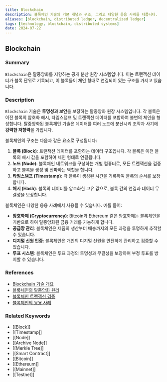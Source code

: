 ```yaml
---
title: Blockchain
description: 블록체인 기술의 기본 개념과 구조, 그리고 다양한 응용 사례를 다룹니다.
aliases: [blockchain, distributed ledger, decentralized ledger]
tags: [technology, blockchain, distributed systems]
date: 2024-07-22
---
```


## Blockchain

### Summary

`Blockchain`은 탈중앙화를 지향하는 공개 분산 원장 시스템입니다. 이는 트랜잭션 데이터가 블록 단위로 기록되고, 이 블록들이 체인 형태로 연결되어 있는 구조를 가지고 있습니다.

### Description

`Blockchain` 기술은 **투명성과 보안**을 보장하는 탈중앙화 원장 시스템입니다. 각 블록은 이전 블록의 암호화 해시, 타임스탬프 및 트랜잭션 데이터를 포함하여 불변의 체인을 형성합니다. 탈중앙화된 블록체인 기술은 데이터를 여러 노드에 분산시켜 조작과 사기에 **강력한 저항력**을 가집니다.

블록체인의 구조는 다음과 같은 요소로 구성됩니다:

1. **블록 (Block)**: 트랜잭션 데이터를 포함하는 데이터 구조입니다. 각 블록은 이전 블록의 해시 값을 포함하여 체인 형태로 연결됩니다.
2. **노드 (Node)**: 블록체인 네트워크를 구성하는 개별 컴퓨터로, 모든 트랜잭션을 검증하고 블록을 생성 및 전파하는 역할을 합니다.
3. **타임스탬프 (Timestamp)**: 각 블록이 생성된 시간을 기록하여 블록의 순서를 보장합니다.
4. **해시 (Hash)**: 블록의 데이터를 암호화한 고유 값으로, 블록 간의 연결과 데이터 무결성을 보장합니다.

블록체인은 다양한 응용 사례에서 사용될 수 있습니다. 예를 들어:

- **암호화폐 (Cryptocurrency)**: Bitcoin과 Ethereum 같은 암호화폐는 블록체인을 기반으로 하여 탈중앙화된 금융 거래를 가능하게 합니다.
- **공급망 관리**: 블록체인은 제품의 생산부터 배송까지의 모든 과정을 투명하게 추적할 수 있습니다.
- **디지털 신원 인증**: 블록체인은 개인의 디지털 신원을 안전하게 관리하고 검증할 수 있습니다.
- **투표 시스템**: 블록체인은 투표 과정의 투명성과 무결성을 보장하여 부정 투표를 방지할 수 있습니다.

### References

- [Blockchain 기술 개요](https://m.upbitcare.com/academy/education/blockchain/64)
- [블록체인의 탈중앙화 원리](https://builtin.com/blockchain)
- [블록체인 트랜잭션 검증](https://www.blockchain-council.org/blockchain/how-blockchain-transaction-works/)
- [블록체인의 응용 사례](https://www.ibm.com/blockchain/use-cases)

### Related Keywords

- [[Block]]
- [[Timestamp]]
- [[Node]]
- [[Archive Node]]
- [[Merkle Tree]]
- [[Smart Contract]]
- [[Bitcoin]]
- [[Ethereum]]
- [[Mainnet]]
- [[Testnet]]
